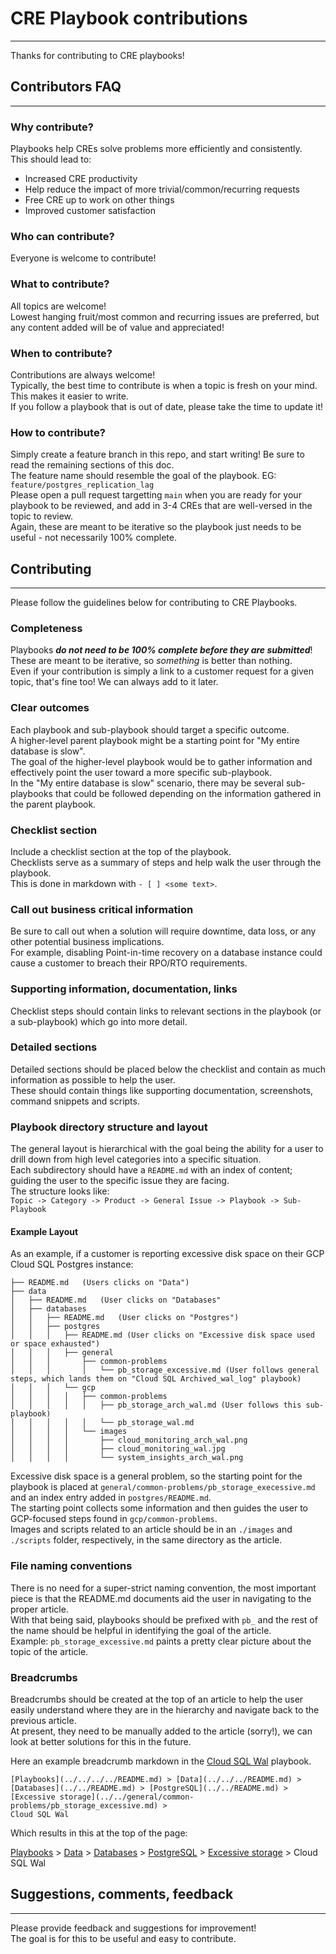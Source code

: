 # CRE Playbook contributions
____________

Thanks for contributing to CRE playbooks!   

## Contributors FAQ
____________

### Why contribute?
Playbooks help CREs solve problems more efficiently and consistently.    
This should lead to:    
- Increased CRE productivity
- Help reduce the impact of more trivial/common/recurring requests
- Free CRE up to work on other things
- Improved customer satisfaction

### Who can contribute?
Everyone is welcome to contribute!    

### What to contribute?
All topics are welcome!    
Lowest hanging fruit/most common and recurring issues are preferred, but any content added will be of value and appreciated!    

### When to contribute?
Contributions are always welcome!    
Typically, the best time to contribute is when a topic is fresh on your mind. This makes it easier to write.  
If you follow a playbook that is out of date, please take the time to update it!

### How to contribute?
Simply create a feature branch in this repo, and start writing! Be sure to read the remaining sections of this doc.     
The feature name should resemble the goal of the playbook. EG: `feature/postgres_replication_lag`   
Please open a pull request targetting `main` when you are ready for your playbook to be reviewed, and add in 3-4 CREs that are well-versed in the topic to review.   
Again, these are meant to be iterative so the playbook just needs to be useful - not necessarily 100% complete. 

## Contributing
____________
Please follow the guidelines below for contributing to CRE Playbooks.

### Completeness
Playbooks ***do not need to be 100% complete before they are submitted***! These are meant to be iterative, so *something* is better than nothing.   
Even if your contribution is simply a link to a customer request for a given topic, that's fine too! We can always add to it later.

### Clear outcomes
Each playbook and sub-playbook should target a specific outcome.  
A higher-level parent playbook might be a starting point for "My entire database is slow".   
The goal of the higher-level playbook would be to gather information and effectively point the user toward a more specific sub-playbook.    
In the "My entire database is slow" scenario, there may be several sub-playbooks that could be followed depending on the information gathered in the parent playbook.   

### Checklist section
Include a checklist section at the top of the playbook.    
Checklists serve as a summary of steps and help walk the user through the playbook.    
This is done in markdown with `- [ ] <some text>`.    

### Call out business critical information
Be sure to call out when a solution will require downtime, data loss, or any other potential business implications.    
For example, disabling Point-in-time recovery on a database instance could cause a customer to breach their RPO/RTO requirements. 

### Supporting information, documentation, links
Checklist steps should contain links to relevant sections in the playbook (or a sub-playbook) which go into more detail.    

### Detailed sections
Detailed sections should be placed below the checklist and contain as much information as possible to help the user.   
These should contain things like supporting documentation, screenshots, command snippets and scripts.

### Playbook directory structure and layout
The general layout is hierarchical with the goal being the ability for a user to drill down from high level categories into a specific situation.   
Each subdirectory should have a `README.md` with an index of content; guiding the user to the specific issue they are facing.   
The structure looks like:   
`Topic -> Category -> Product -> General Issue -> Playbook -> Sub-Playbook`

#### Example Layout 
As an example, if a customer is reporting excessive disk space on their GCP Cloud SQL Postgres instance:
```
├── README.md   (Users clicks on "Data")
├── data
│   ├── README.md   (User clicks on "Databases"
│   ├── databases
│   │   ├── README.md   (User clicks on "Postgres")
│   │   ├── postgres
│   │   │   ├── README.md (User clicks on "Excessive disk space used or space exhausted")
│   │   │   ├── general
│   │   │       ├── common-problems
│   │   │       │   └── pb_storage_excessive.md (User follows general steps, which lands them on "Cloud SQL Archived_wal_log" playbook)
│   │   │   └── gcp
│   │   │   │   ├── common-problems
│   │   │   │   │   ├── pb_storage_arch_wal.md (User follows this sub-playbook)
│   │   │   │   │   └── pb_storage_wal.md
│   │   │   │   └── images
│   │   │   │       ├── cloud_monitoring_arch_wal.png
│   │   │   │       ├── cloud_monitoring_wal.jpg
│   │   │   │       └── system_insights_arch_wal.png
```
Excessive disk space is a general problem, so the starting point for the playbook is placed at `general/common-problems/pb_storage_execessive.md` and an index entry added in `postgres/README.md`.    
The starting point collects some information and then guides the user to GCP-focused steps found in `gcp/common-problems`.    
Images and scripts related to an article should be in an `./images` and `./scripts` folder, respectively, in the same directory as the article.

### File naming conventions   
There is no need for a super-strict naming convention, the most important piece is that the README.md documents aid the user in navigating to the proper article.   
With that being said, playbooks should be prefixed with `pb_` and the rest of the name should be helpful in identifying the goal of the article.   
Example: `pb_storage_excessive.md` paints a pretty clear picture about the topic of the article.

### Breadcrumbs    
Breadcrumbs should be created at the top of an article to help the user easily understand where they are in the hierarchy and navigate back to the previous article.   
At present, they need to be manually added to the article (sorry!), we can look at better solutions for this in the future.

Here an example breadcrumb markdown in the [Cloud SQL Wal](data/databases/postgres/gcp/common-problems/pb_storage_wal.md) playbook.

```
[Playbooks](../../../../README.md) > [Data](../../../README.md) > 
[Databases](../../README.md) > [PostgreSQL](../../README.md) > 
[Excessive storage](../../general/common-problems/pb_storage_excessive.md) >
Cloud SQL Wal
```
Which results in this at the top of the page:

[Playbooks](../../../../README.md) > [Data](../../../README.md) > 
[Databases](../../README.md) > [PostgreSQL](../../README.md) > 
[Excessive storage](../../general/common-problems/pb_storage_excessive.md) >
Cloud SQL Wal

## Suggestions, comments, feedback
____________
Please provide feedback and suggestions for improvement!    
The goal is for this to be useful and easy to contribute.